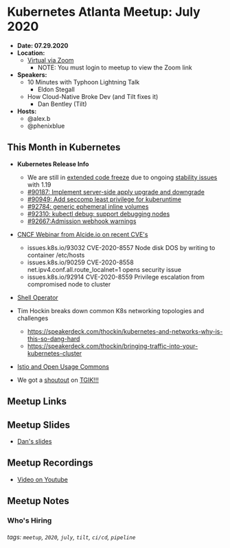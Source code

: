 # Kubernetes Atlanta Meetup: July 2020<!--Month Year-->

- **Date: 07.29.2020**<!--date as MM.DD.YYYY-->
- **Location:**
    - [Virtual via Zoom](https://www.meetup.com/Kubernetes-Atlanta-Meetup/events/271771682/)
      - NOTE: You must login to meetup to view the Zoom link
- **Speakers:**
    - 10 Minutes with Typhoon Lightning Talk
        - Eldon Stegall
    - How Cloud-Native Broke Dev (and Tilt fixes it)<!--presentation title-->
        - Dan Bentley (Tilt)<!--speaker name/company-->
- **Hosts:**
    - @alex.b
    - @phenixblue

## This Month in Kubernetes

- **Kubernetes Release Info**
    - We are still in [extended code freeze](https://groups.google.com/g/kubernetes-dev/c/4V5-ORCwoUM) due to ongoing [stability issues](https://github.com/kubernetes/kubernetes/issues?q=is%3Aissue+is%3Aopen+label%3Apriority%2Fcritical-urgent) with 1.19
    - [#90187: Implement server-side apply upgrade and downgrade](https://github.com/kubernetes/kubernetes/pull/90187)
    - [#90949: Add seccomp least privilege for kuberuntime](https://github.com/kubernetes/kubernetes/pull/90949)
    - [#92784: generic ephemeral inline volumes](https://github.com/kubernetes/kubernetes/pull/92784)
    - [#92310: kubectl debug: support debugging nodes](https://github.com/kubernetes/kubernetes/pull/92310)
    - [#92667:Admission webhook warnings](https://github.com/kubernetes/kubernetes/pull/92667)

- [CNCF Webinar from Alcide.io on recent CVE's](https://www.cncf.io/webinars/kubernetes-security-anatomy-and-the-recently-disclosed-cves/)
    - issues.k8s.io/93032 CVE-2020-8557 Node disk DOS by writing to container /etc/hosts
    - issues.k8s.io/90259 CVE-2020-8558 net.ipv4.conf.all.route_localnet=1 opens security issue
    - issues.k8s.io/92914 CVE-2020-8559 Privilege escalation from compromised node to cluster
- [Shell Operator](https://github.com/flant/shell-operator)
- Tim Hockin breaks down common K8s networking topologies and challenges
    - https://speakerdeck.com/thockin/kubernetes-and-networks-why-is-this-so-dang-hard
    - https://speakerdeck.com/thockin/bringing-traffic-into-your-kubernetes-cluster
- [Istio and Open Usage Commons](https://istio.io/latest/blog/2020/open-usage/)
- We got a [shoutout](https://github.com/vmware-tanzu/tgik/tree/master/episodes/125) on [TGIK!!!](https://tgik.io)

## Meetup Links

## Meetup Slides
- [Dan's slides](https://docs.google.com/presentation/d/1RGbxzaWoZyh2JEWLpFk4eiz8HOCJlCh1_uSxHqVqRnU/edit)

## Meetup Recordings
- [Video on Youtube](https://youtu.be/QLyu-SUdTqQ)

## Meetup Notes

### Who's Hiring 

<!--Company Name: Positions hiring for (link to hiring page), Contact Name/email/etc-->

###### tags: `meetup`, `2020`, `july`, `tilt`, `ci/cd`, `pipeline` <!--Add additional tags for `year`, `month` and anything else pertinent-->
